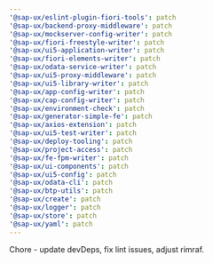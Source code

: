 ```yaml
---
'@sap-ux/eslint-plugin-fiori-tools': patch
'@sap-ux/backend-proxy-middleware': patch
'@sap-ux/mockserver-config-writer': patch
'@sap-ux/fiori-freestyle-writer': patch
'@sap-ux/ui5-application-writer': patch
'@sap-ux/fiori-elements-writer': patch
'@sap-ux/odata-service-writer': patch
'@sap-ux/ui5-proxy-middleware': patch
'@sap-ux/ui5-library-writer': patch
'@sap-ux/app-config-writer': patch
'@sap-ux/cap-config-writer': patch
'@sap-ux/environment-check': patch
'@sap-ux/generator-simple-fe': patch
'@sap-ux/axios-extension': patch
'@sap-ux/ui5-test-writer': patch
'@sap-ux/deploy-tooling': patch
'@sap-ux/project-access': patch
'@sap-ux/fe-fpm-writer': patch
'@sap-ux/ui-components': patch
'@sap-ux/ui5-config': patch
'@sap-ux/odata-cli': patch
'@sap-ux/btp-utils': patch
'@sap-ux/create': patch
'@sap-ux/logger': patch
'@sap-ux/store': patch
'@sap-ux/yaml': patch
---
```


Chore - update devDeps, fix lint issues, adjust rimraf.
